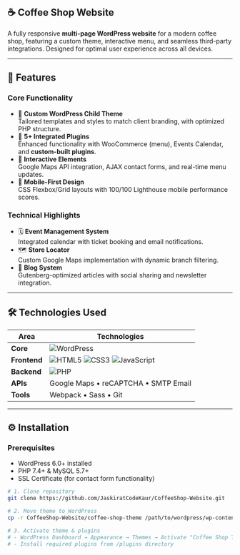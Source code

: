 ## ☕ Coffee Shop Website

A fully responsive **multi-page WordPress website** for a modern coffee shop, featuring a custom theme, interactive menu, and seamless third-party integrations. Designed for optimal user experience across all devices.

---

## 🚀 Features

### Core Functionality
- 🎯 **Custom WordPress Child Theme**  
  Tailored templates and styles to match client branding, with optimized PHP structure.
- 🧩 **5+ Integrated Plugins**  
  Enhanced functionality with WooCommerce (menu), Events Calendar, and **custom-built plugins**.
- 📍 **Interactive Elements**  
  Google Maps API integration, AJAX contact forms, and real-time menu updates.
- 📱 **Mobile-First Design**  
  CSS Flexbox/Grid layouts with 100/100 Lighthouse mobile performance scores.

### Technical Highlights
- 🗓️ **Event Management System**  
  Integrated calendar with ticket booking and email notifications.
- 🗺️ **Store Locator**  
  Custom Google Maps implementation with dynamic branch filtering.
- 📝 **Blog System**  
  Gutenberg-optimized articles with social sharing and newsletter integration.

---

## 🛠️ Technologies Used

| Area              | Technologies                                                                                     |
|-------------------|--------------------------------------------------------------------------------------------------|
| **Core**          | ![WordPress](https://img.shields.io/badge/WordPress-v6.0+-21759B?logo=wordpress&logoColor=white) |
| **Frontend**      | ![HTML5](https://img.shields.io/badge/HTML5-E34F26?logo=html5&logoColor=white) ![CSS3](https://img.shields.io/badge/CSS3-1572B6?logo=css3&logoColor=white) ![JavaScript](https://img.shields.io/badge/JavaScript-ES6+-F7DF1E?logo=javascript) |
| **Backend**       | ![PHP](https://img.shields.io/badge/PHP-v7.4+-777BB4?logo=php&logoColor=white)                   |
| **APIs**          | Google Maps • reCAPTCHA • SMTP Email                                                            |
| **Tools**         | Webpack • Sass • Git                                                                            |

---

## ⚙️ Installation

### Prerequisites
- WordPress 6.0+ installed
- PHP 7.4+ & MySQL 5.7+
- SSL Certificate (for contact form functionality)

```bash
# 1. Clone repository
git clone https://github.com/JaskiratCodeKaur/CoffeeShop-Website.git

# 2. Move theme to WordPress
cp -r CoffeeShop-Website/coffee-shop-theme /path/to/wordpress/wp-content/themes/

# 3. Activate theme & plugins
# - WordPress Dashboard → Appearance → Themes → Activate "Coffee Shop Theme"
# - Install required plugins from /plugins directory
